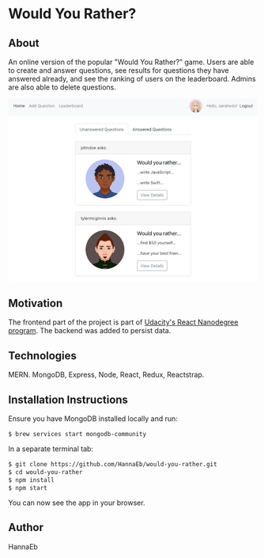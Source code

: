 # Would You Rather?

## About

An online version of the popular "Would You Rather?" game. Users are able to create and answer questions, see results for questions they have answered already, and see the ranking of users on the leaderboard. Admins are also able to delete questions.

![](client/public/screenshot.png)

## Motivation

The frontend part of the project is part of [Udacity's React Nanodegree program](https://www.udacity.com/course/react-nanodegree--nd019). The backend was added to persist data.

## Technologies

MERN. MongoDB, Express, Node, React, Redux, Reactstrap.

## Installation Instructions

Ensure you have MongoDB installed locally and run:

```
$ brew services start mongodb-community
```

In a separate terminal tab:

```
$ git clone https://github.com/HannaEb/would-you-rather.git
$ cd would-you-rather
$ npm install
$ npm start
```

You can now see the app in your browser.

## Author

HannaEb

